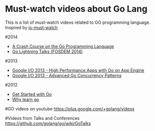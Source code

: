 # Must-watch videos about Go Lang

This is a list of must-watch videos related to GO programming language. Inspired by [js-must-watch](https://github.com/bolshchikov/js-must-watch)

#2014

+ [A Crash Course on the Go Programming Language](https://www.youtube.com/watch?v=9liuBycg3IA)
+ [Go Lightning Talks (FOSDEM 2014)](https://www.youtube.com/watch?v=cwpI5ONWGxc)

#2013

+ [Google I/O 2013 - High Performance Apps with Go on App Engine](https://www.youtube.com/watch?v=fc25ihfXhbg)
+ [Google I/O 2013 - Advanced Go Concurrency Patterns](https://www.youtube.com/watch?v=QDDwwePbDtw)

#2012
+ [Get Started with Go](https://www.youtube.com/watch?v=2KmHtgtEZ1s)
+ [Why learn go](https://www.youtube.com/watch?v=FTl0tl9BGdc)

#GO videos on youtube
https://plus.google.com/+golang/videos

#Videos from Talks and Conferences
https://github.com/golang/go/wiki/GoTalks
